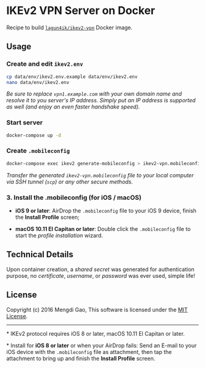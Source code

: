 # IKEv2 VPN Server on Docker

Recipe to build [`lagun4ik/ikev2-vpn`](https://registry.hub.docker.com/u/lagun4ik/ikev2-vpn/) Docker image.

## Usage

### Create and edit `ikev2.env`

```bash
cp data/env/ikev2.env.example data/env/ikev2.env
nano data/env/ikev2.env
```

*Be sure to replace `vpn1.example.com` with your own domain name and resolve it to you server's IP address. Simply put an IP address is supported as well (and enjoy an even faster handshake speed).*

### Start server

```bash
docker-compose up -d
```
    
### Create `.mobileconfig`

```bash
docker-compose exec ikev2 generate-mobileconfig > ikev2-vpn.mobileconfig
```

*Transfer the generated `ikev2-vpn.mobileconfig` file to your local computer via SSH tunnel (`scp`) or any other secure methods.*

### 3. Install the .mobileconfig (for iOS / macOS)

- **iOS 9 or later**: AirDrop the `.mobileconfig` file to your iOS 9 device, finish the **Install Profile** screen;

- **macOS 10.11 El Capitan or later**: Double click the `.mobileconfig` file to start the *profile installation* wizard.

## Technical Details

Upon container creation, a *shared secret* was generated for authentication purpose, no *certificate*, *username*, or *password* was ever used, simple life!

## License

Copyright (c) 2016 Mengdi Gao, This software is licensed under the [MIT License](LICENSE).

---

\* IKEv2 protocol requires iOS 8 or later, macOS 10.11 El Capitan or later.

\* Install for **iOS 8 or later** or when your AirDrop fails: Send an E-mail to your iOS device with the `.mobileconfig` file as attachment, then tap the attachment to bring up and finish the **Install Profile** screen.
